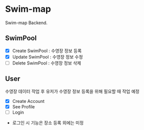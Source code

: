 # Swim-map

Swim-map Backend.

## SwimPool

- [x] Create SwimPool : 수영장 정보 등록
- [x] Update SwimPool : 수영장 정보 수정
- [ ] Delete SwimPool : 수영장 정보 삭제

## User

수영장 데이터 작업 후 유저가 수영장 정보 등록을 위해 필요할 때 작업 예정

- [x] Create Account
- [x] See Profile
- [ ] Login

- 로그인 시 기능은 장소 등록 외에는 미정
